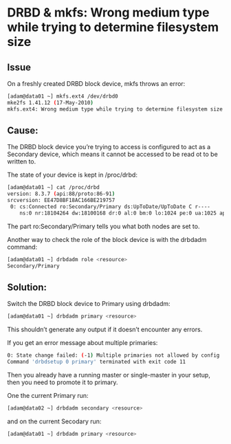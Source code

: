 # DRBD & mkfs: Wrong medium type while trying to determine filesystem size

## Issue

On a freshly created DRBD block device, mkfs throws an error:

```bash
[adam@data01 ~] mkfs.ext4 /dev/drbd0
mke2fs 1.41.12 (17-May-2010)
mkfs.ext4: Wrong medium type while trying to determine filesystem size
```

## Cause:

The DRBD block device you’re trying to access is configured to act as a Secondary device, which means it cannot be accessed to be read ot to be written to.

The state of your device is kept in /proc/drbd:

```bash
[adam@data01 ~] cat /proc/drbd 
version: 8.3.7 (api:88/proto:86-91)
srcversion: EE47D8BF18AC166BE219757 
 0: cs:Connected ro:Secondary/Primary ds:UpToDate/UpToDate C r----
    ns:0 nr:18104264 dw:18100168 dr:0 al:0 bm:0 lo:1024 pe:0 ua:1025 ap:0 ep:2 wo:b oos:0
```
 
The part ro:Secondary/Primary tells you what both nodes are set to.

Another way to check the role of the block device is with the drbdadm command:

```bash
[adam@data01 ~] drbdadm role <resource>
Secondary/Primary
```

## Solution:

Switch the DRBD block device to Primary using drbdadm:

```bash
[adam@data01 ~] drbdadm primary <resource>
```

This shouldn’t generate any output if it doesn’t encounter any errors.

If you get an error message about multiple primaries:

```bash
0: State change failed: (-1) Multiple primaries not allowed by config
Command 'drbdsetup 0 primary' terminated with exit code 11
```

Then you already have a running master or single-master in your setup, then you need to promote it to primary.

One the current Primary run:

```bash
[adam@data02 ~] drbdadm secondary <resource>
```

and on the current Secodary run:

```bash
[adam@data01 ~] drbdadm primary <resource>
```
